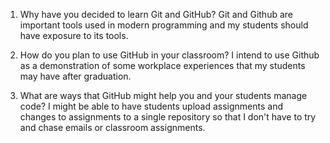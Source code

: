 1. Why have you decided to learn Git and GitHub?
    Git and Github are important tools used in modern programming and my students should have exposure to its tools.		

2. How do you plan to use GitHub in your classroom?
    I intend to use Github as a demonstration of some workplace experiences that my students may have after graduation.
    
3. What are ways that GitHub might help you and your students manage code?
    I might be able to have students upload assignments and changes to assignments to a single repository so that I don't have to try and chase emails or classroom assignments.
